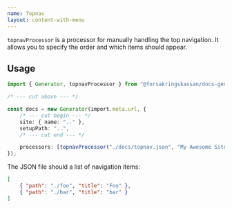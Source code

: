 ```yaml
---
name: Topnav
layout: content-with-menu
---
```


`topnavProcessor` is a processor for manually handling the top navigation.
It allows you to specify the order and which items should appear.

## Usage

```ts
import { Generator, topnavProcessor } from "@forsakringskassan/docs-generator";

/* --- cut above --- */

const docs = new Generator(import.meta.url, {
    /* --- cut begin --- */
    site: { name: ".." },
    setupPath: "..",
    /* --- cut end --- */

    processors: [topnavProcessor("./docs/topnav.json", "My Awesome Site!")],
});
```

The JSON file should a list of navigation items:

```json
[
    { "path": "./foo", "title": "Foo" },
    { "path": "./bar", "title": "bar" }
]
```

